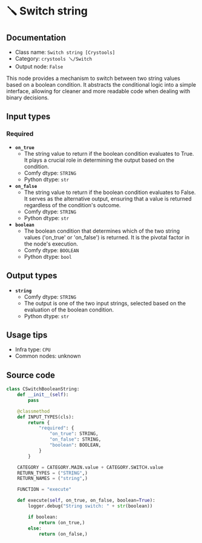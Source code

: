 # 🪛 Switch string
## Documentation
- Class name: `Switch string [Crystools]`
- Category: `crystools 🪛/Switch`
- Output node: `False`

This node provides a mechanism to switch between two string values based on a boolean condition. It abstracts the conditional logic into a simple interface, allowing for cleaner and more readable code when dealing with binary decisions.
## Input types
### Required
- **`on_true`**
    - The string value to return if the boolean condition evaluates to True. It plays a crucial role in determining the output based on the condition.
    - Comfy dtype: `STRING`
    - Python dtype: `str`
- **`on_false`**
    - The string value to return if the boolean condition evaluates to False. It serves as the alternative output, ensuring that a value is returned regardless of the condition's outcome.
    - Comfy dtype: `STRING`
    - Python dtype: `str`
- **`boolean`**
    - The boolean condition that determines which of the two string values ('on_true' or 'on_false') is returned. It is the pivotal factor in the node's execution.
    - Comfy dtype: `BOOLEAN`
    - Python dtype: `bool`
## Output types
- **`string`**
    - Comfy dtype: `STRING`
    - The output is one of the two input strings, selected based on the evaluation of the boolean condition.
    - Python dtype: `str`
## Usage tips
- Infra type: `CPU`
- Common nodes: unknown


## Source code
```python
class CSwitchBooleanString:
    def __init__(self):
        pass

    @classmethod
    def INPUT_TYPES(cls):
        return {
            "required": {
                "on_true": STRING,
                "on_false": STRING,
                "boolean": BOOLEAN,
            }
        }

    CATEGORY = CATEGORY.MAIN.value + CATEGORY.SWITCH.value
    RETURN_TYPES = ("STRING",)
    RETURN_NAMES = ("string",)

    FUNCTION = "execute"

    def execute(self, on_true, on_false, boolean=True):
        logger.debug("String switch: " + str(boolean))

        if boolean:
            return (on_true,)
        else:
            return (on_false,)

```
